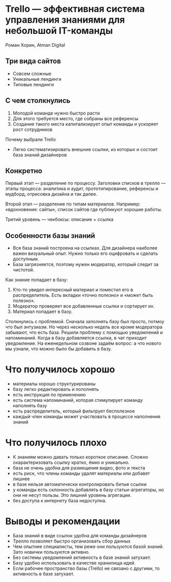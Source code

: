 # Trello — эффективная система управления знаниями для небольшой IT-команды

Роман Хорин, Atman Digital

## Три вида сайтов

* Совсем сложные
* Уникальные лендинги
* Типовые лендинги

## С чем столкнулись

1. Молодой команде нужно быстро расти
1. Для этого требуется место, где собраны все референсы
1. Создание такого места капитализирует опыт команды и ускоряет рост сотрудников

Почему выбрали Trello

* Легко систематизировать внешние ссылки, из которых и состоит база знаний дизайнеров


## Конкретно

Первый этап — разделение по процессу.
Заголовки списков в трелло — этапы процесса: аналитика и аудит,
    прототипирование, референсы и мудборд, отрисовка дизайна и так далее.

Второй этап — разделение по типам материалов.
Например: «вдохновение: сайты», список сайтов где публикуют хорошие работы.

Третий уровень — чекбоксы: описание + ссылка

## Особенности базы знаний

* Вся база знаний построена на ссылках.
    Для дизайнера наиболее важен визуальный опыт.
    Нужно только его оцифровать и сделать доступным.
* База загрязняется, поэтому нужен модератор, который следит за чистотой.

Как знание попадает в базу:

1. Кто-то увидел интересный материал и поместил его в распределитель.
    Есть вкладки «точно полезно» и «может быть полезно».
1. Модератор проверяет все добавленные ссылки и сортирует их.
1. Материал попадает в базу.

Столкнулись с проблемой.
Сначала заполнять базу был просто, потмоу что был энтузиазм.
Но через несколько недель все кроме модератора забывают, что есть база.
Решили проблему с помощью уведомлений и напоминаний.
Когда в базу добавляется ссылка, в чат приходит уведомление.
На еженедельном созвоне задаём вопрос: а что нового мы узнали,
    что можно было бы добавить в базу.

# Что получилось хорошо

* материалы хорошо структурированы
* базу легко редактировать и пополнять
* есть инструкция по применению
* есть система напоминаний, которая стимулирует команду наполнять базу
* есть распределитель, который фильтрует бесполезное
* каждый член команды может участвовать в процессе наполнения знаний

# Что получилось плохо

* К знаниям можно давать только короткое описание.
    Сложно охарактеризовать ссылку кратко, ёмко и уникально.
* база не очень удобна для размещения видео, фото и текста
* есть риск, что члены команды удалят материалы или добавят лишнее
* в базе нельзя автоматически контролировать битые ссылки
* у команды есть склонность добавлять в базу статьи-агрегаторы,
    но они не несут пользы.
    Это лишний уровень агрегации.
* без доступа к интернету база недоступна.

# Выводы и рекомендации

* База знаний в виде ссылок удобна для команды дизайнеров
* Трелло позволяет быстро организовать сбор данных
* Чем опытнее специалисты, тем реже они пользуются базой знаний.
    Зато новички пользуются активно.
* Без системы уведомлений активность в базе знаний затухает.
* Базу удобно использовать в качестве хранилища идей.
* Если рабочее пространство базы (Trello) не связано с другими,
    то активность в базе затухает.

